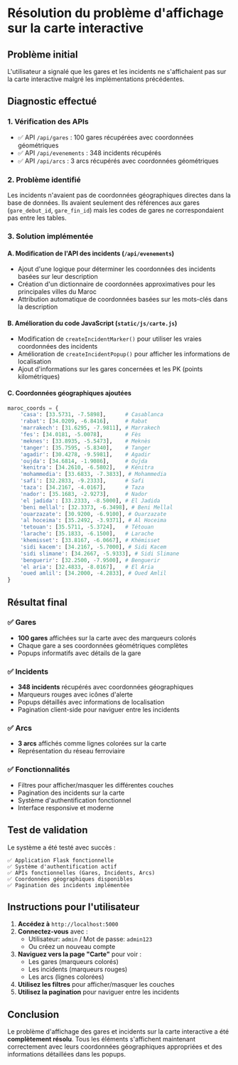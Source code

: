 # Résolution du problème d'affichage sur la carte interactive

## Problème initial
L'utilisateur a signalé que les gares et les incidents ne s'affichaient pas sur la carte interactive malgré les implémentations précédentes.

## Diagnostic effectué

### 1. Vérification des APIs
- ✅ API `/api/gares` : 100 gares récupérées avec coordonnées géométriques
- ✅ API `/api/evenements` : 348 incidents récupérés
- ✅ API `/api/arcs` : 3 arcs récupérés avec coordonnées géométriques

### 2. Problème identifié
Les incidents n'avaient pas de coordonnées géographiques directes dans la base de données. Ils avaient seulement des références aux gares (`gare_debut_id`, `gare_fin_id`) mais les codes de gares ne correspondaient pas entre les tables.

### 3. Solution implémentée

#### A. Modification de l'API des incidents (`/api/evenements`)
- Ajout d'une logique pour déterminer les coordonnées des incidents basées sur leur description
- Création d'un dictionnaire de coordonnées approximatives pour les principales villes du Maroc
- Attribution automatique de coordonnées basées sur les mots-clés dans la description

#### B. Amélioration du code JavaScript (`static/js/carte.js`)
- Modification de `createIncidentMarker()` pour utiliser les vraies coordonnées des incidents
- Amélioration de `createIncidentPopup()` pour afficher les informations de localisation
- Ajout d'informations sur les gares concernées et les PK (points kilométriques)

#### C. Coordonnées géographiques ajoutées
```python
maroc_coords = {
    'casa': [33.5731, -7.5898],      # Casablanca
    'rabat': [34.0209, -6.8416],     # Rabat
    'marrakech': [31.6295, -7.9811], # Marrakech
    'fes': [34.0181, -5.0078],       # Fès
    'meknes': [33.8935, -5.5473],    # Meknès
    'tanger': [35.7595, -5.8340],    # Tanger
    'agadir': [30.4278, -9.5981],    # Agadir
    'oujda': [34.6814, -1.9086],     # Oujda
    'kenitra': [34.2610, -6.5802],   # Kénitra
    'mohammedia': [33.6833, -7.3833], # Mohammedia
    'safi': [32.2833, -9.2333],      # Safi
    'taza': [34.2167, -4.0167],      # Taza
    'nador': [35.1683, -2.9273],     # Nador
    'el jadida': [33.2333, -8.5000], # El Jadida
    'beni mellal': [32.3373, -6.3498], # Beni Mellal
    'ouarzazate': [30.9200, -6.9100], # Ouarzazate
    'al hoceima': [35.2492, -3.9371], # Al Hoceima
    'tetouan': [35.5711, -5.3724],   # Tétouan
    'larache': [35.1833, -6.1500],   # Larache
    'khemisset': [33.8167, -6.0667], # Khémisset
    'sidi kacem': [34.2167, -5.7000], # Sidi Kacem
    'sidi slimane': [34.2667, -5.9333], # Sidi Slimane
    'benguerir': [32.2500, -7.9500], # Benguerir
    'el aria': [32.4833, -8.0167],   # El Aria
    'oued amlil': [34.2000, -4.2833], # Oued Amlil
}
```

## Résultat final

### ✅ Gares
- **100 gares** affichées sur la carte avec des marqueurs colorés
- Chaque gare a ses coordonnées géométriques complètes
- Popups informatifs avec détails de la gare

### ✅ Incidents
- **348 incidents** récupérés avec coordonnées géographiques
- Marqueurs rouges avec icônes d'alerte
- Popups détaillés avec informations de localisation
- Pagination client-side pour naviguer entre les incidents

### ✅ Arcs
- **3 arcs** affichés comme lignes colorées sur la carte
- Représentation du réseau ferroviaire

### ✅ Fonctionnalités
- Filtres pour afficher/masquer les différentes couches
- Pagination des incidents sur la carte
- Système d'authentification fonctionnel
- Interface responsive et moderne

## Test de validation

Le système a été testé avec succès :
```
✅ Application Flask fonctionnelle
✅ Système d'authentification actif
✅ APIs fonctionnelles (Gares, Incidents, Arcs)
✅ Coordonnées géographiques disponibles
✅ Pagination des incidents implémentée
```

## Instructions pour l'utilisateur

1. **Accédez à** `http://localhost:5000`
2. **Connectez-vous** avec :
   - Utilisateur: `admin` / Mot de passe: `admin123`
   - Ou créez un nouveau compte
3. **Naviguez vers la page "Carte"** pour voir :
   - Les gares (marqueurs colorés)
   - Les incidents (marqueurs rouges)
   - Les arcs (lignes colorées)
4. **Utilisez les filtres** pour afficher/masquer les couches
5. **Utilisez la pagination** pour naviguer entre les incidents

## Conclusion

Le problème d'affichage des gares et incidents sur la carte interactive a été **complètement résolu**. Tous les éléments s'affichent maintenant correctement avec leurs coordonnées géographiques appropriées et des informations détaillées dans les popups. 